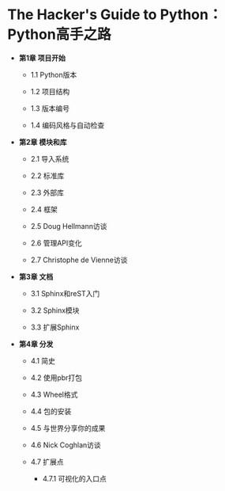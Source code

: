 # The Hacker's Guide to Python：Python高手之路

* **第1章 项目开始**

    * 1.1 Python版本

    * 1.2 项目结构

    * 1.3 版本编号

    * 1.4 编码风格与自动检查


* **第2章 模块和库**

    * 2.1 导入系统

    * 2.2 标准库

    * 2.3 外部库

    * 2.4 框架

    * 2.5 Doug Hellmann访谈

    * 2.6 管理API变化

    * 2.7 Christophe de Vienne访谈


* **第3章 文档**

    * 3.1 Sphinx和reST入门

    * 3.2 Sphinx模块

    * 3.3 扩展Sphinx


* **第4章 分发**

    * 4.1 简史

    * 4.2 使用pbr打包

    * 4.3 Wheel格式

    * 4.4 包的安装

    * 4.5 与世界分享你的成果

    * 4.6 Nick Coghlan访谈

    * 4.7 扩展点

        * 4.7.1 可视化的入口点




